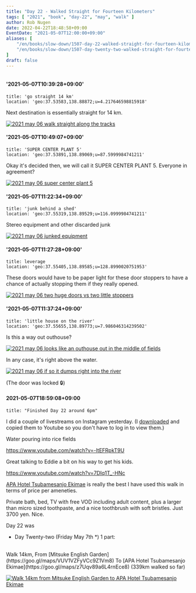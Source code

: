 ```yaml
---
title: "Day 22 - Walked Straight for Fourteen Kilometers"
tags: [ "2021", "book", "day-22", "may", "walk" ]
author: Rob Nugen
date: 2022-04-22T18:48:58+09:00
EventDate: "2021-05-07T12:00:00+09:00"
aliases: [
    "/en/books/slow-down/1507-day-22-walked-straight-for-fourteen-kilometers",
    "/en/books/slow-down/1507-day-twenty-two-walked-straight-for-fourteen-kilometers",
]
draft: false
---
```


<img
src="https://b.robnugen.com/quests/walk-to-niigata/2021/route_plans/2021_mar_22_takebanaya_to_apa_hotel_tsubamesanjo.png"
alt=""
class="title" />

#### '2021-05-07T10:39:28+09:00'

    title: 'go straight 14 km'
    location: 'geo:37.53583,138.88872;u=4.217646598815918'



Next destination is essentially straight for 14 km.

[![2021 may 06 walk straight along the tracks](//b.robnugen.com/quests/walk-to-niigata/2021/en_route/day-22/thumbs/2021_may_06_walk_straight_along_the_tracks.jpeg)](//b.robnugen.com/quests/walk-to-niigata/2021/en_route/day-22/2021_may_06_walk_straight_along_the_tracks.jpeg)          

#### '2021-05-07T10:49:07+09:00'

    title: 'SUPER CENTER PLANT 5'
    location: 'geo:37.53891,138.89069;u=87.5999984741211'


Okay it's decided then, we will call it SUPER CENTER PLANT 5. Everyone in agreement?   

[![2021 may 06 super center plant 5](//b.robnugen.com/quests/walk-to-niigata/2021/en_route/day-22/thumbs/2021_may_06_super_center_plant_5.jpeg)](//b.robnugen.com/quests/walk-to-niigata/2021/en_route/day-22/2021_may_06_super_center_plant_5.jpeg)          

#### '2021-05-07T11:22:34+09:00'

    title: 'junk behind a shed'
    location: 'geo:37.55319,138.89529;u=116.0999984741211'



Stereo equipment and other discarded junk

[![2021 may 06 junked equipment](//b.robnugen.com/quests/walk-to-niigata/2021/en_route/day-22/thumbs/2021_may_06_junked_equipment.jpeg)](//b.robnugen.com/quests/walk-to-niigata/2021/en_route/day-22/2021_may_06_junked_equipment.jpeg)          

#### '2021-05-07T11:27:28+09:00'

    title: leverage
    location: 'geo:37.55405,138.89585;u=128.8990020751953'



These doors would have to be paper light for these door stoppers to have a chance of actually stopping them if they really opened.

[![2021 may 06 two huge doors vs two little stoppers](//b.robnugen.com/quests/walk-to-niigata/2021/en_route/day-22/thumbs/2021_may_06_two_huge_doors_vs_two_little_stoppers.jpeg)](//b.robnugen.com/quests/walk-to-niigata/2021/en_route/day-22/2021_may_06_two_huge_doors_vs_two_little_stoppers.jpeg)          

#### '2021-05-07T11:37:24+09:00'

    title: 'little house on the river'
    location: 'geo:37.55655,138.89773;u=7.986046314239502'



Is this a way out outhouse?

[![2021 may 06 looks like an outhouse out in the middle of fields](//b.robnugen.com/quests/walk-to-niigata/2021/en_route/day-22/thumbs/2021_may_06_looks_like_an_outhouse_out_in_the_middle_of_fields.jpeg)](//b.robnugen.com/quests/walk-to-niigata/2021/en_route/day-22/2021_may_06_looks_like_an_outhouse_out_in_the_middle_of_fields.jpeg)

In any case, it's right above the water.

[![2021 may 06 if so it dumps right into the river](//b.robnugen.com/quests/walk-to-niigata/2021/en_route/day-22/thumbs/2021_may_06_if_so_it_dumps_right_into_the_river.jpeg)](//b.robnugen.com/quests/walk-to-niigata/2021/en_route/day-22/2021_may_06_if_so_it_dumps_right_into_the_river.jpeg)

(The door was locked 🔒)


#### 2021-05-07T18:59:08+09:00

    title: "Finished Day 22 around 6pm"


I did a couple of livestreams on Instagram yesterday.  (I [downloaded](https://ingramer.com/downloader/instagram/video/) and copied them to Youtube so you don't have to log in to view them.)

Water pouring into rice fields

https://www.youtube.com/watch?v=-ltEFRpkT9U

Great talking to Eddie a bit on his way to get his kids.

https://www.youtube.com/watch?v=7DIq1T_-HNc


[APA Hotel Tsubamesanjo Ekimae](https://www.apahotel.com/en/hotel/kousinetsu/tsubamesanjo-ekimae/) is really the best I have used this walk in terms of price per ameneties.

Private bath, bed, TV with free VOD including adult content, plus a larger than micro sized toothpaste, and a nice toothbrush with soft bristles.  Just 3700 yen.  Nice.

Day 22 was

<div class="walk-segment">

* Day <span class="day_source">Twenty-two</span>
(<span class="day_date">Friday May 7th</span> *)
1 part:
<br>
Walk <span class="km_source">14</span>km,
From [Mitsuke English Garden](https://goo.gl/maps/VUV1VZFyVCc9Z1Vm8)
To [APA Hotel Tsubamesanjo Ekimae](https://goo.gl/maps/z7Uqv89a6L4rnEce8)
(<span class="km_total">339</span>km walked so far)

[![Walk 14km from Mitsuke English Garden to APA Hotel Tsubamesanjo Ekimae](//b.robnugen.com/quests/walk-to-niigata/2021/route_plans/thumbs/2021_mar_22_takebanaya_to_apa_hotel_tsubamesanjo.png)](https://goo.gl/maps/hiCVrkZTt6BnnG2CA)

</div>
